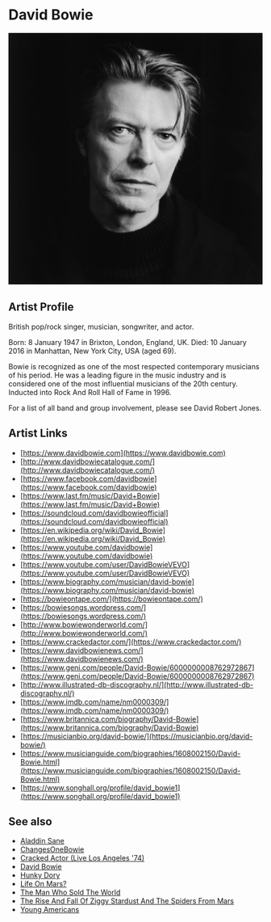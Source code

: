 # David Bowie

![](../../assets/artists/David_Bowie.png)

## Artist Profile

British pop/rock singer, musician, songwriter, and actor.

Born: 8 January 1947 in Brixton, London, England, UK.
Died: 10 January 2016 in Manhattan, New York City, USA (aged 69).

Bowie is recognized as one of the most respected contemporary musicians of his period. He was a leading figure in the music industry and is considered one of the most influential musicians of the 20th century.
Inducted into Rock And Roll Hall of Fame in 1996.

For a list of all band and group involvement, please see David Robert Jones.

## Artist Links

- [https://www.davidbowie.com](https://www.davidbowie.com)
- [http://www.davidbowiecatalogue.com/](http://www.davidbowiecatalogue.com/)
- [https://www.facebook.com/davidbowie](https://www.facebook.com/davidbowie)
- [https://www.last.fm/music/David+Bowie](https://www.last.fm/music/David+Bowie)
- [https://soundcloud.com/davidbowieofficial](https://soundcloud.com/davidbowieofficial)
- [https://en.wikipedia.org/wiki/David_Bowie](https://en.wikipedia.org/wiki/David_Bowie)
- [https://www.youtube.com/davidbowie](https://www.youtube.com/davidbowie)
- [https://www.youtube.com/user/DavidBowieVEVO](https://www.youtube.com/user/DavidBowieVEVO)
- [https://www.biography.com/musician/david-bowie](https://www.biography.com/musician/david-bowie)
- [https://bowieontape.com/](https://bowieontape.com/)
- [https://bowiesongs.wordpress.com/](https://bowiesongs.wordpress.com/)
- [http://www.bowiewonderworld.com/](http://www.bowiewonderworld.com/)
- [https://www.crackedactor.com/](https://www.crackedactor.com/)
- [https://www.davidbowienews.com/](https://www.davidbowienews.com/)
- [https://www.geni.com/people/David-Bowie/6000000008762972867](https://www.geni.com/people/David-Bowie/6000000008762972867)
- [http://www.illustrated-db-discography.nl/](http://www.illustrated-db-discography.nl/)
- [https://www.imdb.com/name/nm0000309/](https://www.imdb.com/name/nm0000309/)
- [https://www.britannica.com/biography/David-Bowie](https://www.britannica.com/biography/David-Bowie)
- [https://musicianbio.org/david-bowie/](https://musicianbio.org/david-bowie/)
- [https://www.musicianguide.com/biographies/1608002150/David-Bowie.html](https://www.musicianguide.com/biographies/1608002150/David-Bowie.html)
- [https://www.songhall.org/profile/david_bowie1](https://www.songhall.org/profile/david_bowie1)


## See also

- [Aladdin Sane](Aladdin_Sane.md)
- [ChangesOneBowie](ChangesOneBowie.md)
- [Cracked Actor (Live Los Angeles '74)](Cracked_Actor_Live_Los_Angeles_74.md)
- [David Bowie](David_Bowie.md)
- [Hunky Dory](Hunky_Dory.md)
- [Life On Mars?](Life_On_Mars.md)
- [The Man Who Sold The World](The_Man_Who_Sold_The_World.md)
- [The Rise And Fall Of Ziggy Stardust And The Spiders From Mars](The_Rise_And_Fall_Of_Ziggy_Stardust_And_The_Spiders_From_Mars.md)
- [Young Americans](Young_Americans.md)
